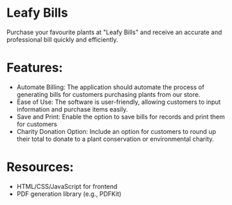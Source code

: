 # Leafy Bills
Purchase your favourite plants at "Leafy Bills" and receive an accurate and professional bill quickly and efficiently.

# Features:
* Automate Billing: The application should automate the process of generating bills for customers purchasing plants from our store.
* Ease of Use: The software is user-friendly, allowing customers to input information and purchase items easily.
* Save and Print: Enable the option to save bills for records and print them for customers
* Charity Donation Option: Include an option for customers to round up their total to donate to a plant conservation or environmental charity.
# Resources: 
* HTML/CSS/JavaScript for frontend
* PDF generation library (e.g., PDFKit)
